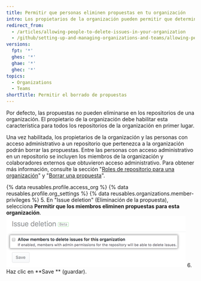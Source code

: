 ```yaml
---
title: Permitir que personas eliminen propuestas en tu organización
intro: Los propietarios de la organización pueden permitir que determinadas personas eliminen propuestas en repositorios que pertenecen a tu organización.
redirect_from:
  - /articles/allowing-people-to-delete-issues-in-your-organization
  - /github/setting-up-and-managing-organizations-and-teams/allowing-people-to-delete-issues-in-your-organization
versions:
  fpt: '*'
  ghes: '*'
  ghae: '*'
  ghec: '*'
topics:
  - Organizations
  - Teams
shortTitle: Permitir el borrado de propuestas
---
```


Por defecto, las propuestas no pueden eliminarse en los repositorios de una organización. El propietario de la organización debe habilitar esta característica para todos los repositorios de la organización en primer lugar.

Una vez habilitada, los propietarios de la organización y las personas con acceso administrativo a un repositorio que pertenezca a la organización podrán borrar las propuestas. Entre las personas con acceso administrativo en un repositorio se incluyen los miembros de la organización y colaboradores externos que obtuvieron acceso administrativo. Para obtener más información, consulte la sección "[Roles de repositorio para una organización](/organizations/managing-access-to-your-organizations-repositories/repository-roles-for-an-organization)" y "[Borrar una propuesta](/articles/deleting-an-issue)".

{% data reusables.profile.access_org %}
{% data reusables.profile.org_settings %}
{% data reusables.organizations.member-privileges %}
5. En "Issue deletion" (Eliminación de la propuesta), selecciona **Permitir que los miembros eliminen propuestas para esta organización**. ![Casilla de verificación para permitir que las personas eliminen propuestas](/assets/images/help/settings/issue-deletion.png)
6. Haz clic en **Save ** (guardar).

